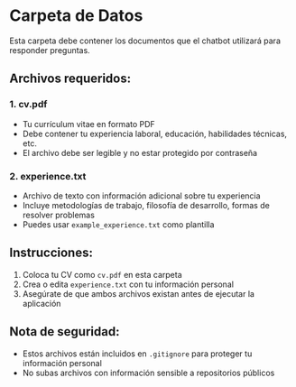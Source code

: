 # Carpeta de Datos

Esta carpeta debe contener los documentos que el chatbot utilizará para responder preguntas.

## Archivos requeridos:

### 1. cv.pdf

- Tu currículum vitae en formato PDF
- Debe contener tu experiencia laboral, educación, habilidades técnicas, etc.
- El archivo debe ser legible y no estar protegido por contraseña

### 2. experience.txt

- Archivo de texto con información adicional sobre tu experiencia
- Incluye metodologías de trabajo, filosofía de desarrollo, formas de resolver problemas
- Puedes usar `example_experience.txt` como plantilla

## Instrucciones:

1. Coloca tu CV como `cv.pdf` en esta carpeta
2. Crea o edita `experience.txt` con tu información personal
3. Asegúrate de que ambos archivos existan antes de ejecutar la aplicación

## Nota de seguridad:

- Estos archivos están incluidos en `.gitignore` para proteger tu información personal
- No subas archivos con información sensible a repositorios públicos
